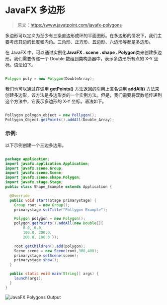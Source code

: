 # JavaFX 多边形

> 原文：<https://www.javatpoint.com/javafx-polygons>

多边形可以定义为至少有三条直边形成环的平面图形。在多边形的情况下，我们主要考虑其边的长度和内角。三角形、正方形、五边形、六边形等都是多边形。

在 JavaFX 中，可以通过实例化**JavaFX . scene . shape . Polygon**类来创建多边形。我们需要传递一个 Double 数组到类构造器中，表示多边形所有点的 X-Y 坐标。语法如下。

```java

Polygon poly = new Polygon(DoubleArray); 

```

我们也可以通过在调用 **getPoints()** 方法返回的引用上匿名调用 **addAll()** 方法来创建多边形，该方法是多边形类的一个实例方法。但是，我们需要将双数组传递到这个方法中，它表示多边形的 X-Y 坐标。语法如下。

```java

Pollygon polygon_object = new Pollygon();
Pollygon_Object.getPoints().addAll(Double_Array);

```

### 示例:

以下示例创建一个三边多边形。

```java

package application;
import javafx.application.Application;
import javafx.scene.Group;
import javafx.scene.Scene;
import javafx.scene.shape.Polygon;
import javafx.stage.Stage;
public class Shape_Example extends Application {

  @Override
  public void start(Stage primarystage) {
    Group root = new Group();
    primarystage.setTitle("Pollygon Example");

    Polygon polygon = new Polygon();
    polygon.getPoints().addAll(new Double[]{
        0.0, 0.0,
        100.0, 200.0,
        200.0, 100.0 });

    root.getChildren().add(polygon);
    Scene scene = new Scene(root,300,400);
    primarystage.setScene(scene);
    primarystage.show();
  }

  public static void main(String[] args) {
    launch(args);
  }
}

```

![JavaFX Polygons Output](../img/8358c342d38bf0954704596b7b52a550.png)